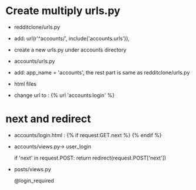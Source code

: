 # Create multiply urls.py

- redditclone/urls.py
- add: url(r'^accounts/', include('accounts.urls')),

- create a new urls.py under accounts directory
- accounts/urls.py
- add: app_name = 'accounts', the rest part is same as redditclone/urls.py

- html files
- change url to : {% url 'accounts:login' %}

# next and redirect

- accounts/login.html : 
    {% if request.GET.next %}
        <input type="hidden" name="next" value="{{ request.GET.next }}"/>
    {% endif %}

- accounts/views.py-> user_login

    if 'next' in request.POST:
        return redirect(request.POST['next'])

- posts/views.py

  @login_required
